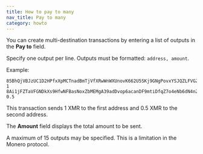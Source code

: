 ```yaml
---
title: How to pay to many
nav_title: Pay to many
category: howto
---
```


You can create multi-destination transactions by entering a list of outputs in the **Pay to** field. 

Specify one output per line. Outputs must be formatted: `address, amount`.

Example:

```
85BhQjVBJzUC1D2HPfxXpMCTnadBmTjVfXRwWnWXUnovK662U5SKj9GNgPovxYSJQZLFVGZ4G3trAUar1UAMhk2bDMMDfMP, 1
8Ai1jFZTaVFGNDkXs9HfwNFBasNoxZbMEMgA39adDvop6acanDF9mtiDfqZ7o4eNb6dN4nZV37c1J8qF9rZfraAP8qYzF22, 0.5
```

This transaction sends 1 XMR to the first address and 0.5 XMR to the second address.

The **Amount** field displays the total amount to be sent.

A maximum of 15 outputs may be specified. This is a limitation in the Monero protocol.
